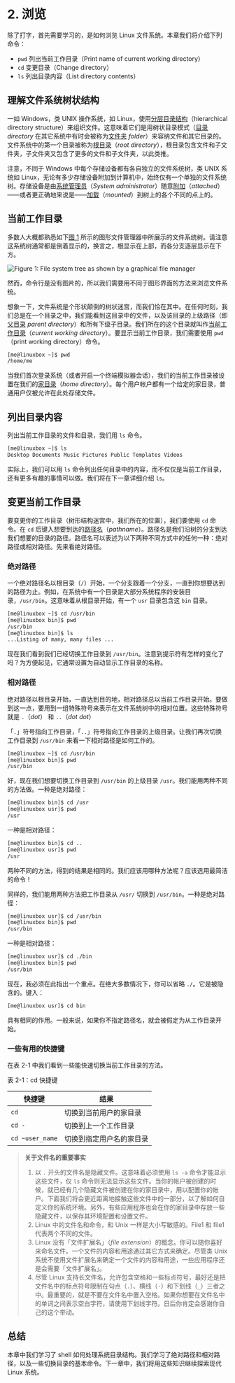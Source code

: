 # 2. 浏览

除了打字，首先需要学习的，是如何浏览 Linux 文件系统。本章我们将介绍下列命令：

- `pwd` 列出当前工作目录（Print name of current working directory）
- `cd` 变更目录（Change directory）
- `ls` 列出目录内容（List directory contents）

## 理解文件系统树状结构

一如 Windows，类 UNIX 操作系统，如 Linux，使用<u>分层目录结构</u>（hierarchical directory structure）来组织文件。这意味着它们是用树状目录模式（<u>目录</u> *directory* 在其它系统中有时会被称为<u>文件夹</u> *folder*）来容纳文件和其它目录的。文件系统中的第一个目录被称为<u>根目录</u>（*root directory*），根目录包含文件和子文件夹，子文件夹又包含了更多的文件和子文件夹，以此类推。

注意，不同于 Windows 中每个存储设备都有各自独立的文件系统树，类 UNIX 系统如 Linux，无论有多少存储设备附加到计算机中，始终仅有一个单独的文件系统树。存储设备是由<u>系统管理员</u>（*System administrator*）随意<u>附加</u>（*attached*）——或者更正确地来说是——<u>加载</u>（*mounted*）到树上的各个不同的点上的。

## 当前工作目录

多数人大概都熟悉如下<u>图 1</u> 所示的图形文件管理器中所展示的文件系统树。请注意这系统树通常都是倒着显示的，换言之，根显示在上部，而各分支逐层显示在下方。

![Figure 1: File system tree as shown by a
graphical file manager](../images/file-system-tree-as-shown-by-a-graphical-file-manager.jpg)

然而，命令行是没有图片的，所以我们需要用不同于图形界面的方法来浏览文件系统。

想象一下，文件系统是个形状颠倒的树状迷宫，而我们恰在其中。在任何时刻，我们总是在一个目录之中，我们能看到这目录中的文件，以及该目录的上级路径（即<u>父目录</u> *parent directory*）和所有下级子目录。我们所在的这个目录就叫作<u>当前工作目录</u>（*current working directory*）。要显示当前工作目录，我们需要使用 `pwd` （print working directory）命令。

```bash
[me@linuxbox ~]$ pwd
/home/me
```

当我们首次登录系统（或者开启一个终端模拟器会话），我们的当前工作目录被设置在我们的<u>家目录</u>（*home directory*）。每个用户帐户都有一个给定的家目录，普通用户仅被允许在此处存储文件。

## 列出目录内容

列出当前工作目录的文件和目录，我们用 `ls` 命令。

```bash
[me@linuxbox ~]$ ls
Desktop Documents Music Pictures Public Templates Videos
```

实际上，我们可以用 `ls` 命令列出任何目录中的内容，而不仅仅是当前工作目录，还有更多有趣的事情可以做。我们将在下一章详细介绍 `ls`。

## 变更当前工作目录

要变更你的工作目录（树形结构迷宫中，我们所在的位置），我们要使用 `cd` 命令。在 `cd` 后键入想要到达的<u>路径名</u>（*pathname*）。路径名是我们沿树的分支到达我们想要的目录的路径。路径名可以表述为以下两种不同方式中的任何一种：绝对路径或相对路径。先来看绝对路径。

### 绝对路径

一个绝对路径名以根目录（`/`）开始，一个分支跟着一个分支，一直到你想要达到的路径为止。例如，在系统中有一个目录是大部分系统程序的安装目录，`/usr/bin`。这意味着从根目录开始，有一个 `usr` 目录包含这 `bin` 目录。

```bash
[me@linuxbox ~]$ cd /usr/bin
[me@linuxbox bin]$ pwd
/usr/bin
[me@linuxbox bin]$ ls
...Listing of many, many files ...
```

现在我们看到我们已经切换工作目录到 `/usr/bin`。注意到提示符有怎样的变化了吗？为方便起见，它通常设置为自动显示工作目录的名称。

### 相对路径

绝对路径以根目录开始，一直达到目的地，相对路径总以当前工作目录开始。要做到这一点，要用到一组特殊符号来表示在文件系统树中的相对位置。这些特殊符号就是 `.`（*dot*） 和 `..`（*dot dot*）

「`.`」符号指向工作目录，「`..`」符号指向工作目录的上级目录。让我们再次切换工作目录到 `/usr/bin` 来看一下相对路径是如何工作的。

```bash
[me@linuxbox ~]$ cd /usr/bin
[me@linuxbox bin]$ pwd
/usr/bin
```
好，现在我们想要切换工作目录到 `/usr/bin` 的上级目录 `/usr`。我们能用两种不同的方法做。一种是绝对路径：

```bash
[me@linuxbox bin]$ cd /usr
[me@linuxbox usr]$ pwd
/usr
```

一种是相对路径：

```bash
[me@linuxbox bin]$ cd ..
[me@linuxbox usr]$ pwd
/usr
```

两种不同的方法，得到的结果是相同的。我们应该用哪种方法呢？应该选用最简洁的命令！

同样的，我们能用两种方法把工作目录从 `/usr/` 切换到 `/usr/bin`。一种是绝对路径：

```bash
[me@linuxbox usr]$ cd /usr/bin
[me@linuxbox bin]$ pwd
/usr/bin
```

一种是相对路径：

```bash
[me@linuxbox usr]$ cd ./bin
[me@linuxbox bin]$ pwd
/usr/bin
```

现在，我必须在此指出一个重点。在绝大多数情况下，你可以省略 `./`。它是被隐含的。键入：

```bash
[me@linuxbox usr]$ cd bin
```

具有相同的作用。一般来说，如果你不指定路径名，就会被假定为从工作目录开始。

### 一些有用的快捷键

在表 2-1 中我们看到一些能快速切换当前工作目录的方法。

表 2-1：cd 快捷键

| 快捷键          | 结果                     |
| --------------- | ------------------------ |
| `cd`            | 切换到当前用户的家目录   |
| `cd -`          | 切换到上一个工作目录     |
| `cd ~user_name` | 切换到指定用户名的家目录 |

> **关于文件名的重要事实**
>
> 1. 以 `.` 开头的文件名是隐藏文件。这意味着必须使用 `ls -a` 命令才能显示这些文件，仅 `ls` 命令则无法显示这些文件。当你的帐户被创建的时候，就已经有几个隐藏文件被创建在你的家目录中，用以配置你的帐户。下面我们将会更近距离地接触这些文件中的一部分，以了解如何自定义你的系统环境。另外，有些应用程序也会在你的家目录中存放一些隐藏文件，以保存其环境配置和设置文件。
> 2. Linux 中的文件名和命令，和 Unix 一样是大小写敏感的。File1 和 file1 代表两个不同的文件。
> 3. Linux 没有「文件扩展名」（*file extension*）的概念。你可以随你喜好来命名文件。一个文件的内容和用途通过其它方式来确定。尽管类 Unix 系统不使用文件扩展名来确定一个文件的内容和用途，一些应用程序还是会需要「文件扩展名」。
> 4. 尽管 Linux 支持长文件名，允许包含空格和一些标点符号，最好还是把文件名中的标点符号限制在句点（`.`）、横线（`-`）和下划线（`_`）三者之中。最重要的，就是不要在文件名中置入空格。如果你想要在文件名中的单词之间表示空白字符，请使用下划线字符。日后你肯定会感谢你自己的这个举动。

## 总结

本章中我们学习了 shell 如何处理系统目录结构。我们学习了绝对路径和相对路径，以及一些切换目录的基本命令。下一章中，我们将用这些知识继续探索现代 Linux 系统。